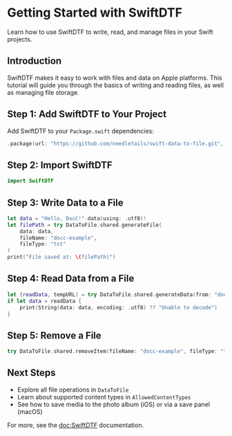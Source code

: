 # Getting Started with SwiftDTF

Learn how to use SwiftDTF to write, read, and manage files in your Swift projects.

## Introduction

SwiftDTF makes it easy to work with files and data on Apple platforms. This tutorial will guide you through the basics of writing and reading files, as well as managing file storage.

## Step 1: Add SwiftDTF to Your Project

Add SwiftDTF to your `Package.swift` dependencies:

```swift
.package(url: "https://github.com/needletails/swift-data-to-file.git", from: "1.0.0")
```

## Step 2: Import SwiftDTF

```swift
import SwiftDTF
```

## Step 3: Write Data to a File

```swift
let data = "Hello, DocC!".data(using: .utf8)!
let filePath = try DataToFile.shared.generateFile(
    data: data,
    fileName: "docc-example",
    fileType: "txt"
)
print("File saved at: \(filePath)")
```

## Step 4: Read Data from a File

```swift
let (readData, tempURL) = try DataToFile.shared.generateData(from: "docc-example.txt")
if let data = readData {
    print(String(data: data, encoding: .utf8) ?? "Unable to decode")
}
```

## Step 5: Remove a File

```swift
try DataToFile.shared.removeItem(fileName: "docc-example", fileType: "txt")
```

## Next Steps

- Explore all file operations in ``DataToFile``
- Learn about supported content types in ``AllowedContentTypes``
- See how to save media to the photo album (iOS) or via a save panel (macOS)

For more, see the <doc:SwiftDTF> documentation. 
